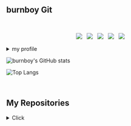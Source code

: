 ## burnboy Git

<!--
==============================================================================================================================
마크다운으로 주석 처리 가능

//참고한것들
https://rainbowcode.tistory.com/380
//마크다운뱃지
https://github.com/Ileriayo/markdown-badges
//아이콘
https://simpleicons.org/?q=c


<script src="https://gist.github.com/burnboy/c7966f6d834555045e7484edc3e4360f.js"></script>

//내 테스트 토큰 이름
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


http://taewan.kim/post/markdown/#comment

잔디 설정법
https://velog.io/@kusdsuna/Github-Private-repository-commit-%EC%9E%94%EB%94%94-%EB%B3%B4%EC%9D%B4%EA%B2%8C%ED%95%98%EA%B8%B0


https://github-readme-stats.vercel.app/api?username=adamdoha&count_private=true.


설정 예시
<img src="assets/my_profile_screenshot.png" alt="내 깃허브 프로필 스크린샷" 
     style="border: 3px solid #007bff; border-radius: 5px; padding: 5px;"/>

https://haneepark.github.io/2017/12/21/how-to-upload-image-with-github-readme/


==============================================================================================================================
-->

</br>
<p align="center">
<img src="https://img.shields.io/badge/c%23-%23239120.svg?style=for-the-badge&logo=csharp&logoColor=white"/></a> &nbsp 
<img src="https://img.shields.io/badge/c++-%2300599C.svg?style=for-the-badge&logo=c%2B%2B&logoColor=white"/></a> &nbsp 
<img src="https://img.shields.io/badge/unity-%23000000.svg?style=for-the-badge&logo=unity&logoColor=white"/></a> &nbsp 
<img src="https://img.shields.io/badge/unrealengine-%23313131.svg?style=for-the-badge&logo=unrealengine&logoColor=white"/></a> &nbsp 
<img src="https://img.shields.io/badge/firebase-%23039BE5.svg?style=for-the-badge&logo=firebase"/></a> &nbsp 

<details>
 <summary>my profile</summary>
  <br>
 C#, 유니티 엔진 위주로 개발을 하고 있습니다. 
<br>
 최근에는 C# 서버와 유니티 클라이언트 동기화,
 <br>
 언리얼엔진5을 을 활용한 C++ 개발 공부를 하고 있습니다.
  <br>
  <br>
</details>

![burnboy's GitHub stats](https://github-readme-stats.vercel.app/api?username=burnboy&?count_private=true&show_icons=true)

![Top Langs](https://github-readme-stats.vercel.app/api/top-langs/?username=burnboy&hide=html,python,objective-c)

&nbsp;






## My Repositories
<details>
  <summary>Click</summary>
  <br>

&nbsp;
  - 언리얼5 리슨서버 RPC 연동 및 라스트맨스탠딩 라이크 게임 모작
  <img width="480" height="270" alt="Image" src="https://github.com/user-attachments/assets/02529488-ddb8-416f-a89c-4bb224c8da63"/>
  
&nbsp;
  - UGS를 이용한 모바일 멀티플레이 게임 개발(유니티 클라우드 연동)
<img width="480" height="270" alt="Image" src="https://github.com/user-attachments/assets/c094964e-0a46-4f6f-afb2-0f802cf73df4" />

&nbsp;
  - C# iocp서버 구글 Protobuff 패킷을 사용한 2D 게임 연동 및 플레이
<img width="480" height="270" alt="Image" src="https://github.com/user-attachments/assets/e7658baa-44c8-44cf-b9ae-934df35f3d9d" />

&nbsp;
  - Direct11 3D 구현
<img width="480" height="270" alt="Image" src="https://github.com/user-attachments/assets/323201c3-43cf-47ee-81dc-8f7350abbcf2" />
 
</details>

